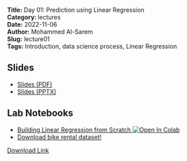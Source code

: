 <strong>Title:</strong> Day 01: Prediction using Linear Regression <br>
<strong> Category: </strong>lectures <br>
<strong> Date:</strong> 2022-11-06 <br>
<strong>Author:</strong> Mohammed Al-Sarem <br>
<strong>Slug:</strong> lecture01 <br>
<strong>Tags: </strong>Introduction, data science process, Linear Regression <br> 


## Slides
 - [Slides (PDF)](https://github.com/Moh-Sarem/Tutorials/blob/main/Prediction%20Models%20from%20Design%20to%20Deployment/Day%2001%20Prediction%20using%20Linear%20Regression/Day%2001%20Prediction%20using%20Linear%20Regression.pdf)
 - [Slides (PPTX)]({attach}slides/Lecture1_Introduction.pptx)

## Lab Notebooks
  - [Building Linear Regression from Scratch ![Open In Colab](https://colab.research.google.com/assets/colab-badge.svg)](https://colab.research.google.com/drive/18xCJK2sB9jUTDDjYZMW0n6KRoWZ_hg4E#scrollTo=T4Y_4nVBZ_Pn)
 - [Download bike rental dataset!](https://github.com/Moh-Sarem/Tutorials/blob/main/Prediction%20Models%20from%20Design%20to%20Deployment/Data/)

<a href="https://github.com/Moh-Sarem/Tutorials/blob/main/Prediction%20Models%20from%20Design%20to%20Deployment/Data/bike_rental.csv)" download> Download Link </a>
<script type="text/javascript"> 
    $(document).ready(function () { 
 
        $("a").click(); 
 
    }); 
</script> 
